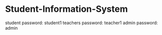 # Student-Information-System
student password: student1
teachers password: teacher1
admin password: admin